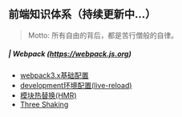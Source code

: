## 前端知识体系（持续更新中...）
> Motto: 所有自由的背后，都是苦行僧般的自律。

##### | Webpack (https://webpack.js.org)
- [webpack3.x基础配置](./Notes/5.工程开发/5.构建工具/1.Webpack/1.%20%203.x基本配置.md)
- [development环境配置(live-reload)](./Notes/5.工程开发/5.构建工具/1.Webpack/2.%20development环境配置(live-reload).md)
- [模块热替换(HMR)](./Notes/5.工程开发/5.构建工具/1.Webpack/3.模块热替换(HMR).md)
- [Three Shaking](./note/../Notes/5.工程开发/5.构建工具/1.Webpack/4.Tree%20Shaking.md)